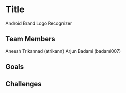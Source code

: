 # Title
Android Brand Logo Recognizer
## Team Members
Aneesh Trikannad (atrikann)
Arjun Badami (badami007)
## Goals

## Challenges
